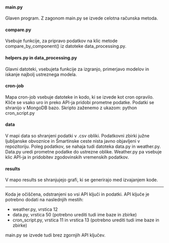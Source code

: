 #### main.py
Glaven program. Z zagonom main.py se izvede celotna računska metoda.

#### compare.py
Vsebuje funkcije, za pripravo podatkov na klic metode compare_by_component() iz datoteke data_processing.py.

#### helpers.py in data_processing.py
Glavni datoteki, vsebujeta funkcije za izgranjo, primerjavo modelov in iskanje najbolj ustreznega modela.

#### cron-job
Mapa cron-job vsebuje datoteke in kodo, ki se izvede kot cron opravilo. Kliče se vsako uro in preko API-ja pridobi prometne podatke. Podatki se shranijo v MongoDB bazo. Skripto zaženemo z ukazom: python cron_script.py

#### data
V mapi data so shranjeni podatki v .csv obliki. Podatkovni zbirki južne ljubljanske obvoznice in Šmartinske ceste nista javno objavljeni v repozitoriju. Poleg podatkov, se nahaja tudi datoteka data.py in weather.py. Data.py uredi prometne podatke do ustrezne oblike. Weather.py pa vsebuje klic API-ja in pridobitev zgodovinskih vremenskih podatkov. 

#### results
V mapo results se shranjujejo grafi, ki se generirajo med izvajanjem kode.


--------------------------------------

Koda je očiščena, odstranjeni so vsi API ključi in podatki. API ključe je potrebno dodati na naslednjih mestih:
* weather.py, vrstica 12
* data.py, vrstica 50 (potrebno urediti tudi ime baze in zbirke)
* cron_script.py, vrstica 11 in vrstica 13 (potrebno urediti tudi ime baze in zbirke)

main.py se izvede tudi brez zgornjih API ključev.
